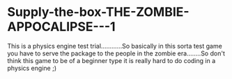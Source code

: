 # Supply-the-box-THE-ZOMBIE-APPOCALIPSE---1
This is a physics engine test trial............So basically in this sorta test game you have to serve the package to the people in the zombie era........So don't think this game to be of a beginner type it is really hard to do coding in a physics engine ;)
